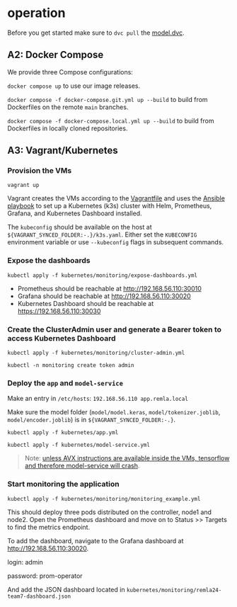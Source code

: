# operation

Before you get started make sure to `dvc pull` the [model.dvc](model.dvc).

## A2: Docker Compose

We provide three Compose configurations:

`docker compose up` to use our image releases.

`docker compose -f docker-compose.git.yml up --build` to build from Dockerfiles on the remote `main` branches.

`docker compose -f docker-compose.local.yml up --build` to build from Dockerfiles in locally cloned repositories.

## A3: Vagrant/Kubernetes

### Provision the VMs

`vagrant up`

Vagrant creates the VMs according to the [Vagrantfile](Vagrantfile) and uses the [Ansible playbook](ansible/playbook.yml) to set up a Kubernetes (k3s) cluster with Helm, Prometheus, Grafana, and Kubernetes Dashboard installed.

The `kubeconfig` should be available on the host at `${VAGRANT_SYNCED_FOLDER:-.}/k3s.yaml`. Either set the `KUBECONFIG` environment variable or use `--kubeconfig` flags in subsequent commands.

### Expose the dashboards

`kubectl apply -f kubernetes/monitoring/expose-dashboards.yml`

- Prometheus should be reachable at http://192.168.56.110:30010
- Grafana should be reachable at http://192.168.56.110:30020
- Kubernetes Dashboard should be reachable at https://192.168.56.110:30030

### Create the ClusterAdmin user and generate a Bearer token to access Kubernetes Dashboard

`kubectl apply -f kubernetes/monitoring/cluster-admin.yml`

`kubectl -n monitoring create token admin`

### Deploy the `app` and `model-service`

Make an entry in `/etc/hosts`: `192.168.56.110 app.remla.local`

Make sure the model folder (`model/model.keras`, `model/tokenizer.joblib`, `model/encoder.joblib`) is in `${VAGRANT_SYNCED_FOLDER:-.}`.

`kubectl apply -f kubernetes/app.yml`

`kubectl apply -f kubernetes/model-service.yml`

> Note: [unless AVX instructions are available inside the VMs, tensorflow and therefore model-service will crash](https://stackoverflow.com/questions/65780506/how-to-enable-avx-avx2-in-virtualbox-6-1-16-with-ubuntu-20-04-64bit).

### Start monitoring the application

`kubectl apply -f kubernetes/monitoring/monitoring_example.yml`

This should deploy three pods distributed on the controller, node1 and node2. Open the Prometheus dashboard and move on to Status >> Targets to find the metrics endpoint. 

To add the dashboard, navigate to the Grafana dashboard at http://192.168.56.110:30020. 

login: admin

password: prom-operator

And add the JSON dashboard located in `kubernetes/monitoring/remla24-team7-dashboard.json`
